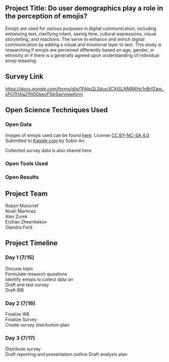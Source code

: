 ## Project Title: Do user demographics play a role in the perception of emojis?

Emojis are used for various purposes in digital communication, including enhancing text, clarifying intent, saving time, cultural expressions, visual storytelling, and reactions. The serve to enhance and enrich digital communication by adding a visual and emotional layer to text. This study is researching if emojis are perceived differently based on age, gender, or ethnicity or if there is a generally agreed upon understanding of individual emoji meaning.

## Survey Link

https://docs.google.com/forms/d/e/1FAIpQLSduo3CXtSLNMRKHc1nBrfZaw_sPOTt1Aa21fll0DbeyF5ikSw/viewform

## Open Science Techniques Used

### Open Data  
Images of emojis used can be found [here](https://www.kaggle.com/datasets/subinium/emojiimage-dataset). License [CC BY-NC-SA 4.0](https://creativecommons.org/licenses/by-nc-sa/4.0/). Submitted to [Kaggle.com](Kaggle.com) by Subin An. 

Collected survey data is also shared here.

### Open Tools Used



### Open Results

## Project Team

Robyn Moncrief  
Noah Martinez  
Alex Zurek  
Erzhan Zheenbekov   
Olandra Ford  

## Project Timeline

### Day 1 (7/15)

Discuss topic  
Formulate research questions   
Identify emojis to collect data on   
Draft and test survey  
Draft IRB  

### Day 2 (7/16)

Finalize IRB  
Finalize Survey  
Create survey distribution plan  

### Day 3 (7/17)

Distribute survey  
Draft reporting and presentation outline
Draft analysis plan



